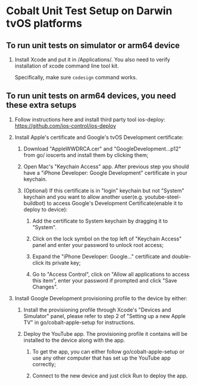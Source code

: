 # Cobalt Unit Test Setup on Darwin tvOS platforms

## To run unit tests on simulator or arm64 device

1. Install Xcode and put it in /Applications/. You also need to verify
   installation of xcode command line tool kit.

   Specifically, make sure `codesign` command works.

## To run unit tests on arm64 devices, you need these extra setups

1. Follow instructions here and install third party tool ios-deploy:
   https://github.com/ios-control/ios-deploy

2. Install Apple's certificate and Google's tvOS Development certificate:

   1. Download "AppleWWDRCA.cer" and "GoogleDevelopment...p12" from go/
       ioscerts and install them by clicking them;

   2. Open Mac's "Keychain Access" app. After previous step you should have a
      "iPhone Developer: Google Development" certificate in your keychain.

   3. (Optional) If this certificate is in "login" keychain but not "System"
      keychain and you want to allow another user(e.g. youtube-steel-buildbot)
      to access Google's Development Certificate(enable it to deploy to device):

      1. Add the certificate to System keychain by dragging it to "System".

      2. Click on the lock symbol on the top left of "Keychain Access" panel
         and enter your password to unlock root access;

      3. Expand the "iPhone Developer: Google..." certificate and double-click
         its private key;

      4. Go to "Access Control", click on "Allow all applications to access
         this item", enter your password if prompted and click "Save Changes".

3. Install Google Development provisioning profile to the device by either:

    1. Install the provisioning profile through Xcode's "Devices and Simulator"
       panel, please refer to step 2 of "Setting up a new Apple TV" in
       go/cobalt-apple-setup for instructions.
    2. Deploy the YouTube app. The provisioning profile it contains will be
       installed to the device along with the app.

       1. To get the app, you can either follow go/cobalt-apple-setup or use
          any other computer that has set up the YouTube app correctly;

       2. Connect to the new device and just click Run to deploy the app.
